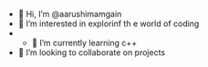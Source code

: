 - 👋 Hi, I’m @aarushimamgain
- 👀 I’m interested in explorinf th e world of coding
- - 🌱 I’m currently learning c++
- 💞️ I’m looking to collaborate on projects


